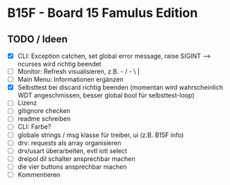 # B15F - Board 15 Famulus Edition

## TODO / Ideen
- [X] CLI: Exception catchen, set global error message, raise SIGINT --> ncurses wird richtig beendet
- [ ] Monitor: Refresh visualisieren, z.B. - / - \ |
- [ ] Main Menu: Informationen ergänzen
- [X] Selbsttest bei discard richtig beenden (momentan wird wahrscheinlich WDT angeschmissen, besser global bool für selbsttest-loop)
- [ ] Lizenz
- [ ] gitignore checken
- [ ] readme schreiben
- [ ] CLI: Farbe?
- [ ] globale strings / msg klasse für treiber, ui (z.B. B15F info)
- [ ] drv: requests als array organisieren
- [ ] drv/usart überarbeiten, evtl iotl select
- [ ] dreipol dil schalter ansprechbar machen
- [ ] die vier buttons ansprechbar machen
- [ ] Kommentieren
